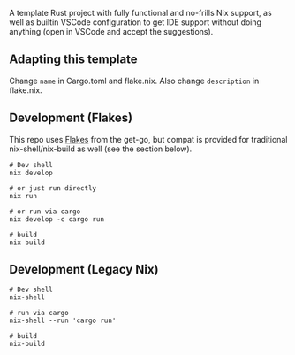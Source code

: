 A template Rust project with fully functional and no-frills Nix support, as well as builtin VSCode configuration to get IDE support without doing anything (open in VSCode and accept the suggestions).

## Adapting this template

Change `name` in Cargo.toml and flake.nix. Also change `description` in flake.nix.

## Development (Flakes)

This repo uses [Flakes](https://nixos.wiki/wiki/Flakes) from the get-go, but compat is provided for traditional nix-shell/nix-build as well (see the section below).

```
# Dev shell
nix develop

# or just run directly
nix run

# or run via cargo
nix develop -c cargo run

# build
nix build
```

## Development (Legacy Nix)

```
# Dev shell
nix-shell

# run via cargo
nix-shell --run 'cargo run'

# build
nix-build
```
